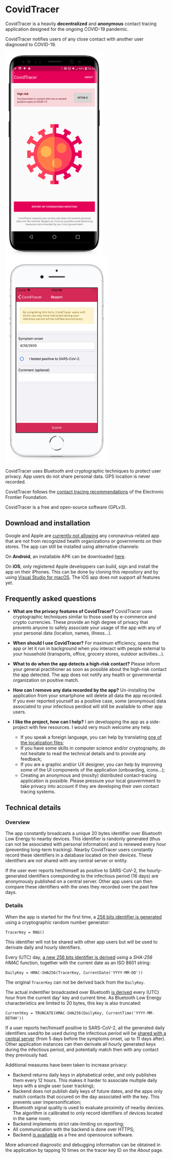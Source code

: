 ﻿# CovidTracer

CovidTracer is a heavily **decentralized** and **anonymous** contact tracing application designed for the ongoing COVID-19 pandemic.

CovidTracer notifies users of any close contact with another user diagnosed to COVID-19. 

![Android](screenshots/screenshot-android.png) ![iOS](screenshots/screenshot-ios.png)

CovidTracer uses Bluetooth and cryptographic techniques to protect user privacy. App users do not share personal data. GPS location is never recorded.

CovidTracer follows the [contact tracing recommendations](https://www.eff.org/deeplinks/2020/04/challenge-proximity-apps-covid-19-contact-tracing) of the Electronic Frontier Foundation.

CovidTracer is a free and open-source software (GPLv3).

## Download and installation

Google and Apple are [currently not allowing](https://www.theverge.com/2020/3/5/21167102/apple-google-coronavirus-iphone-apps-android-misinformation-reject-ban) any coronavirus-related app that are not from recognized health organizations or governments on their stores. The app can still be installed using alternative channels:

On **Android**, an installable APK can be downloaded [here](releases/android/covidtracer.apk).

On **iOS**, only registered Apple developpers can build, sign and install the app on their iPhones. This can be done by cloning this repository and by using [Visual Studio for macOS](https://visualstudio.microsoft.com/vs/mac/). The iOS app does not support all features yet. 

## Frequently asked questions

- **What are the privacy features of CovidTracer?**
CovidTracer uses cryptographic techniques similar to those used by e-commerce and crypto currencies. These provide an high degree of privacy that prevents anyone to safely associate your usage of the app with any of your personal data (location, names, illness...).

- **When should I use CovidTracer?**
For maximum efficiency, opens the app or let it run in background when you interact with people external to your household (transports, office, grocery stores, outdoor activities...).

- **What to do when the app detects a high-risk contact?**
Please inform your general practitioner as soon as possible about the high-risk contact the app detected. The app does not notify any health or governmental organization on positive match.

- **How can I remove any data recorded by the app?**
Un-installing the application from your smartphone will delete all data the app recorded. If you ever reported yourself as a positive case, some (anonymous) data associated to your infectious perdiod will still be availaible to other app users.

- **I like the project, how can I help?** 
I am developping the app as a side-project with few resources. I would very much welcome any help.
    - If you speak a foreign language, you can help by translating [one of the localization files](CovidTracer/Resx/);
    - If you have some skills in computer science and/or cryptography, do not hesitate to read the technical details and to provide any feedback;
    - If you are a graphic and/or UX designer, you can help by improving some of the UI components of the application (onboarding, icons...);
    - Creating an anonymous and (moslty) distributed contact-tracing application is possible. Please pressure your local gouvernment to take privacy into account if they are developing their own contact tracing systems.

## Technical details

### Overview

The app constantly broadcasts a unique 20 bytes identifier over Bluetooth Low Energy to nearby devices. This identifier is randonly generated (thus can not be associated with personal information) and is renewed every hour (preventing long-term tracking). Nearby CovidTracer users constantly record these identifiers in a database located on their devices. These identifiers are not shared with any central server or entity.

If the user ever reports her/himself as positive to SARS-CoV-2, the hourly-generated identifiers coresponding to the infectious period (16 days) are anonymously published on a central server. Other app users can then compare these identifiers with the ones they recorded over the past few days.

### Details

When the app is started for the first time, a [256 bits identifier is generated](CovidTracer/Models/Keys/TracerKey.cs#L54) using a cryptographic random number generator:

    TracerKey = RNG()

This identifier will not be shared with other app users but will be used to derivate daily and hourly identifiers.

Every (UTC) day, [a new 256 bits identifier is derived](CovidTracer/Models/Keys/TracerKey.cs#L80) using a *SHA-256 HMAC* function, together with the current date as an ISO 8601 string:

    DailyKey = HMAC-SHA256(TracerKey, CurrentDate('YYYY-MM-DD'))
    
The original `TracerKey` can not be derived back from the `DailyKey`. 

The actual indentifier broadcasted over Bluetooth [is derived](CovidTracer/Models/Keys/DailyTracerKey.cs#L49) every (UTC) hour from the current day' key and current time. As Bluetooth Low Energy characteristics are limited to 20 bytes, this key is also truncated:

    CurrentKey = TRUNCATE(HMAC-SHA256(DailyKey, CurrentTime('YYYY-MM-DDTHH'))

If a user reports her/himself positive to SARS-CoV-2, all the generated daily identifiers used/to be used during the infectious period will be [shared with a central server](https://covid-tracer-backend.herokuapp.com/cases.json) (from 5 days before the symptoms onset, up to 11 days after). Other application instances can then derivate all hourly generated keys during the infectious period, and potentially match then with any contact they previously had. 

Additional measures have been taken to increase privacy:

- Backend returns daily keys in alphabetical order, and only publishes them every 12 hours. This makes it harder to associate multiple daily keys with a single user (user tracking);
- Backend does not publish daily keys of future dates, and the apps only match contacts that occured on the day associated with the key. This prevents user impersonification; 
- Bluetooth signal quality is used to evaluate proximity of nearby devices. The algorithm is calibrated to only record identifiers of devices located in the same room;
- Backend implements strict rate-limiting on reporting;
- All communication with the backend is done over HTTPS;
- Backend [is availaible](https://github.com/RaphaelJ/covid-tracer-backend) as a free and opensource software.

More advanced diagnostic and debugging information can be obtained in the application by tapping 10 times on the tracer key ID on the *About* page.